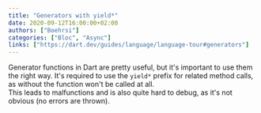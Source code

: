 ```yaml
---
title: "Generators with yield*"
date: 2020-09-12T16:00:00+02:00
authors: ["Boehrsi"]
categories: ["Bloc", "Async"]
links: ["https://dart.dev/guides/language/language-tour#generators"]
---
```


Generator functions in Dart are pretty useful, but it's important to use them the right way. It's required to use the `yield*` prefix for related method calls, as without the function won't be called at all.  
This leads to malfunctions and is also quite hard to debug, as it's not obvious (no errors are thrown).
